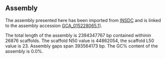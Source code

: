 **Assembly**
--------

The assembly presented here has been imported from [INSDC](http://www.insdc.org) and is linked to the assembly accession [GCA\_015228065.1](http://www.ebi.ac.uk/ena/data/view/GCA_015228065.1)].

The total length of the assembly is 2394347767 bp contained withinin 26876 scaffolds.
The scaffold N50 value is 44862054, the scaffold L50 value is 23.
Assembly gaps span 393564173 bp. The GC% content of the assembly is 0.0%.
